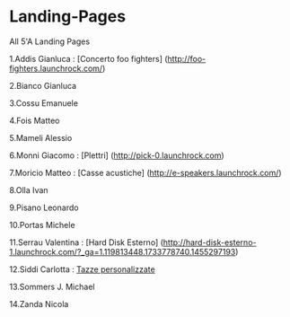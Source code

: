 # Landing-Pages
All 5'A Landing Pages

1.Addis Gianluca : [Concerto foo fighters] (http://foo-fighters.launchrock.com/)

2.Bianco Gianluca

3.Cossu Emanuele

4.Fois Matteo

5.Mameli Alessio

6.Monni Giacomo : [Plettri] (http://pick-0.launchrock.com)

7.Moricio Matteo : [Casse acustiche] (http://e-speakers.launchrock.com/)

8.Olla Ivan

9.Pisano Leonardo

10.Portas Michele

11.Serrau Valentina : [Hard Disk Esterno] (http://hard-disk-esterno-1.launchrock.com/?_ga=1.119813448.1733778740.1455297193)

12.Siddi Carlotta : [Tazze personalizzate](http://tazze-personalizzate.launchrock.com/)

13.Sommers J. Michael

14.Zanda Nicola 
